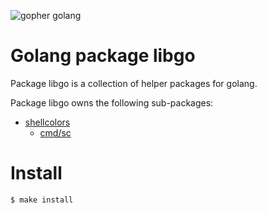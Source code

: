 ![gopher golang](https://blog.golang.org/gopher/header.jpg "https://blog.golang.org/gopher/header.jpg")

# Golang package libgo

Package libgo is a collection of helper packages for golang.

Package libgo owns the following sub-packages:
* [shellcolors](shellcolors/)
	* [cmd/sc](shellcolors/cmd/sc)

# Install

```shell
$ make install
```

